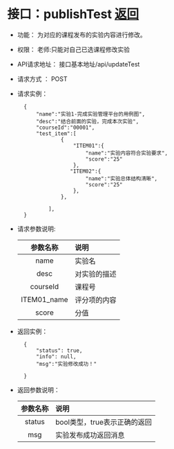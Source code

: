 # 接口：publishTest  [返回](../../README.md)

- 功能：
    为对应的课程发布的实验内容进行修改。

- 权限：
    老师:只能对自己已选课程修改实验

- API请求地址：
    接口基本地址/api/updateTest

- 请求方式 ：
    POST

- 请求实例：

        {
            "name":"实验1-完成实验管理平台的用例图",
            "desc":"结合前面的实验，完成本次实验",
            "courseId":"00001",
            "test_item":[
                    {
                        "ITEM01":{
                            "name":"实验内容符合实验要求",
                            "score":"25"
                        },
                       "ITEM02":{
                            "name":"实验总体结构清晰",
                            "score":"25"
                        },
                    },
    
                ],
        }

- 请求参数说明:

  |参数名称|说明|
  |:---------:|:--------------------------------------------------------|
  |name|实验名|
  |desc|对实验的描述|
  |courseId|课程号|
  |ITEM01_name|评分项的内容|
  |score|分值|

- 返回实例：

        {
            "status": true,
            "info": null,
            "msg":"实验修改成功！"

        }

- 返回参数说明：

  |参数名称|说明|
  |:---------:|:--------------------------------------------------------|
  |status|bool类型，true表示正确的返回|
  |msg|实验发布成功返回消息|

